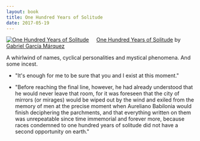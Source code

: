 ```yaml
---
layout: book
title: One Hundred Years of Solitude
date: 2017-05-19
---
```


<a href="https://www.goodreads.com/book/show/320.One_Hundred_Years_of_Solitude" style="float: left; padding-right: 20px"><img border="0" alt="One Hundred Years of Solitude" src="https://images.gr-assets.com/books/1327881361m/320.jpg" /></a><a href="https://www.goodreads.com/book/show/320.One_Hundred_Years_of_Solitude">One Hundred Years of Solitude</a> by <a href="https://www.goodreads.com/author/show/13450.Gabriel_Garc_a_M_rquez">Gabriel García Márquez</a><br/>

A whirlwind of names, cyclical personalities and mystical phenomena. And some incest.

* "It's enough for me to be sure that you and I exist at this moment."

* "Before reaching the final line, however, he had already understood that he would never leave that room, for it was foreseen that the city of mirrors (or mirages) would be wiped out by the wind and exiled from the memory of men at the precise moment when Aureliano Babilonia would finish deciphering the parchments, and that everything written on them was unrepeatable since time immemorial and forever more, because races condemned to one hundred years of solitude did not have a second opportunity on earth."